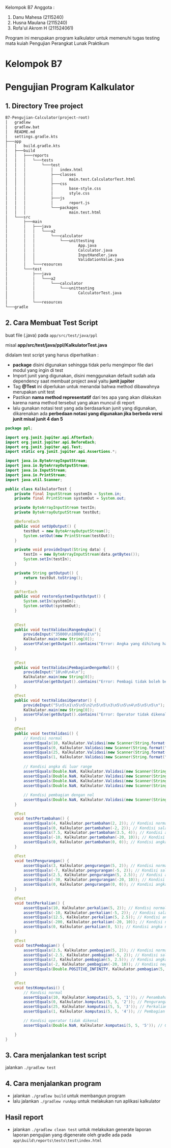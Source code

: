 Kelompok B7 
Anggota : 
1. Danu Mahesa (2115240)
2. Husna Maulana (2115240)
3. Rofa'ul Akrom H (211524061)

Program ini merupakan program kalkulator untuk memenuhi tugas testing mata kuiah Pengujian Perangkat Lunak Praktikum

# **Kelompok B7**
# Pengujian Program Kalkulator
## 1. Directory Tree project
```md
B7-Pengujian-Calculator(project-root)
│   gradlew
│   gradlew.bat
│   README.md
│   settings.gradle.kts
├───app
│   │   build.gradle.kts
│   ├───build
│   │   ├───reports
│   │   │   └───tests
│   │   │       └───test
│   │   │           │   index.html
│   │   │           ├───classes
│   │   │           │       main.test.CalculatorTest.html
│   │   │           ├───css
│   │   │           │       base-style.css
│   │   │           │       style.css
│   │   │           ├───js
│   │   │           │       report.js
│   │   │           └───packages
│   │   │                   main.test.html
│   └───src
│       ├───main
│       │   ├───java
│       │   │   └───a2
│       │   │       └───calculator
│       │   │           └───unittesting
│       │   │                   App.java
│       │   │                   Calculator.java
│       │   │                   InputHandler.java
│       │   │                   ValidationValue.java
│       │   └───resources
│       └───test
│           ├───java
│           │   └───a2
│           │       └───calculator
│           │           └───unittesting
│           │                   CalculatorTest.java
│           │          
│           └───resources
└───gradle
```


## 2. Cara Membuat Test Script
buat file (.java) pada ```app/src/test/java/ppl```

misal **app/src/test/java/ppl/KalkulatorTest.java**

didalam test script yang harus diperhatikan :
* **package** disini digunakan sehingga tidak perlu mengimpor file dari modul yang ingin di test
* Import junit yang digunakan, disini menggunakan default sudah ada dependency saat membuat project awal yaitu **junit jupiter**
* Tag **@Test** ini diperlukan untuk menandai bahwa method dibawahnya merupakan unit test
* Pastikan **nama method representatif** dari tes apa yang akan dilakukan karena nama method tersebut yang akan muncul di report
* lalu gunakan notasi test yang ada berdasarkan junit yang digunakan, dikarenakan ada **perbedaan notasi yang digunakan jika berbeda versi junit misal junit 4 dan 5**
```java
package ppl;

import org.junit.jupiter.api.AfterEach;
import org.junit.jupiter.api.BeforeEach;
import org.junit.jupiter.api.Test;
import static org.junit.jupiter.api.Assertions.*;

import java.io.ByteArrayInputStream;
import java.io.ByteArrayOutputStream;
import java.io.InputStream;
import java.io.PrintStream;
import java.util.Scanner;

public class KalkulatorTest {
    private final InputStream systemIn = System.in;
    private final PrintStream systemOut = System.out;

    private ByteArrayInputStream testIn;
    private ByteArrayOutputStream testOut;

    @BeforeEach
    public void setUpOutput() {
        testOut = new ByteArrayOutputStream();
        System.setOut(new PrintStream(testOut));
    }

    private void provideInput(String data) {
        testIn = new ByteArrayInputStream(data.getBytes());
        System.setIn(testIn);
    }

    private String getOutput() {
        return testOut.toString();
    }

    @AfterEach
    public void restoreSystemInputOutput() {
        System.setIn(systemIn);
        System.setOut(systemOut);
    }
    
    
    @Test
    public void testValidasiRangeAngka() {
        provideInput("35000\n10000\n1\n");
        Kalkulator.main(new String[0]);
        assertFalse(getOutput().contains("Error: Angka yang dihitung harus berada dalam range -32,768 hingga 32,767."));
    }
    
    
    @Test
    public void testValidasiPembagianDenganNol() {
        provideInput("10\n0\n4\n");
        Kalkulator.main(new String[0]);
        assertFalse(getOutput().contains("Error: Pembagi tidak boleh bernilai nol."));
    }

    @Test
    public void testValidasiOperator() {
        provideInput("5\n5\n1\n5\n5\n2\n5\n5\n3\n5\n5\n4\n5\n5\n5\n");
        Kalkulator.main(new String[0]);
        assertFalse(getOutput().contains("Error: Operator tidak dikenal."));
    }
    
    @Test
    public void testValidasi() {
        // Kondisi normal
        assertEquals(10, Kalkulator.Validasi(new Scanner(String.format("5%n5%n")), '1', 5, 5), 0.0001); // Penambahan
        assertEquals(0, Kalkulator.Validasi(new Scanner(String.format("5%n5%n")), '2', 5, 5), 0.0001); // Pengurangan
        assertEquals(25, Kalkulator.Validasi(new Scanner(String.format("5%n5%n")), '3', 5, 5), 0.0001); // Perkalian
        assertEquals(1, Kalkulator.Validasi(new Scanner(String.format("5%n5%n")), '4', 5, 5), 0.0001); // Pembagian
    
        // Kondisi angka di luar range
        assertEquals(Double.NaN, Kalkulator.Validasi(new Scanner(String.format("-50000%n5%n")), '1', -50000, 5), 0.0001); // Penambahan
        assertEquals(Double.NaN, Kalkulator.Validasi(new Scanner(String.format("5%n50000%n")), '2', 5, 50000), 0.0001); // Pengurangan
        assertEquals(Double.NaN, Kalkulator.Validasi(new Scanner(String.format("50000%n5%n")), '3', 50000, 5), 0.0001); // Perkalian
        assertEquals(Double.NaN, Kalkulator.Validasi(new Scanner(String.format("5%n0%n")), '4', 5, 0), 0.0001); // Pembagian dengan nol
    
        // Kondisi pembagian dengan nol
        assertEquals(Double.NaN, Kalkulator.Validasi(new Scanner(String.format("5%n0%n")), '4', 5, 0), 0.0001); // Pembagian
    }

    @Test
    void testPertambahan() {
        assertEquals(4, Kalkulator.pertambahan(2, 2)); // Kondisi normal
        assertEquals(0, Kalkulator.pertambahan(-2, 2)); // Kondisi salah satu angka negatif
        assertEquals(7.5, Kalkulator.pertambahan(3.5, 4)); // Kondisi angka desimal
        assertEquals(-10, Kalkulator.pertambahan(-20, 10)); // Kondisi negatif
        assertEquals(0, Kalkulator.pertambahan(0, 0)); // Kondisi angka nol
    }

    @Test
    void testPengurangan() {
        assertEquals(3, Kalkulator.pengurangan(5, 2)); // Kondisi normal
        assertEquals(-7, Kalkulator.pengurangan(-5, 2)); // Kondisi salah satu angka negatif
        assertEquals(2.5, Kalkulator.pengurangan(5, 2.5)); // Kondisi angka desimal
        assertEquals(-30, Kalkulator.pengurangan(-20, 10)); // Kondisi negatif
        assertEquals(0, Kalkulator.pengurangan(0, 0)); // Kondisi angka nol
    }

    @Test
    void testPerkalian() {
        assertEquals(10, Kalkulator.perkalian(5, 2)); // Kondisi normal
        assertEquals(-10, Kalkulator.perkalian(-5, 2)); // Kondisi salah satu angka negatif
        assertEquals(12.5, Kalkulator.perkalian(5, 2.5)); // Kondisi angka desimal
        assertEquals(-200, Kalkulator.perkalian(-20, 10)); // Kondisi negatif
        assertEquals(0, Kalkulator.perkalian(0, 5)); // Kondisi angka nol
    }

    @Test
    void testPembagian() {
        assertEquals(2.5, Kalkulator.pembagian(5, 2)); // Kondisi normal
        assertEquals(-2.5, Kalkulator.pembagian(-5, 2)); // Kondisi salah satu angka negatif
        assertEquals(2, Kalkulator.pembagian(5, 2.5)); // Kondisi angka desimal
        assertEquals(-2, Kalkulator.pembagian(-20, 10)); // Kondisi negatif
        assertEquals(Double.POSITIVE_INFINITY, Kalkulator.pembagian(5, 0)); // Kondisi pembagian dengan nol
    }

    @Test
    void testKomputasi() {
        // Kondisi normal
        assertEquals(10, Kalkulator.komputasi(5, 5, '1')); // Penambahan
        assertEquals(0, Kalkulator.komputasi(5, 5, '2')); // Pengurangan
        assertEquals(25, Kalkulator.komputasi(5, 5, '3')); // Perkalian
        assertEquals(1, Kalkulator.komputasi(5, 5, '4')); // Pembagian

        // Kondisi operator tidak dikenal
        assertEquals(Double.NaN, Kalkulator.komputasi(5, 5, '5')); // Operator tidak dikenal

    }
}
```

## 3. Cara menjalankan test script
jalankan ```./gradlew test```


## 4. Cara menjalankan program
+ jalankan ```./gradlew build``` untuk membangun program
+ lalu jalankan ```./gradlew runApp``` untuk melakukan run aplikasi kalkulator

## Hasil report 
+ jalankan ```./gradlew clean test``` untuk melakukan generate laporan
laporan pengujian yang digenerate oleh gradle ada pada ```app\build\reports\tests\test\index.html```



